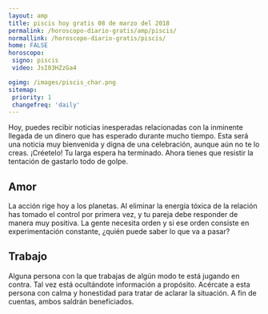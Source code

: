 ```yaml
---
layout: amp
title: piscis hoy gratis 08 de marzo del 2018 
permalink: /horoscopo-diario-gratis/amp/piscis/
normallink: /horoscopo-diario-gratis/piscis/
home: FALSE
horoscopo:
 signo: piscis
 video: JsI03HZzGa4

ogimg: /images/piscis_char.png
sitemap:
 priority: 1
 changefreq: 'daily'
---
```



Hoy, puedes recibir noticias inesperadas relacionadas con la inminente llegada de un dinero que has esperado durante mucho tiempo. Esta será una noticia muy bienvenida y digna de una celebración, aunque aún no te lo creas. ¡Créetelo! Tu larga espera ha terminado. Ahora tienes que resistir la tentación de gastarlo todo de golpe.

## Amor

La acción rige hoy a los planetas. Al eliminar la energía tóxica de la relación has tomado el control por primera vez, y tu pareja debe responder de manera muy positiva. La gente necesita orden y si ese orden consiste en experimentación constante, ¿quién puede saber lo que va a pasar?

## Trabajo

Alguna persona con la que trabajas de algún modo te está jugando en contra. Tal vez está ocultándote información a propósito. Acércate a esta persona con calma y honestidad para tratar de aclarar la situación. A fin de cuentas, ambos saldrán beneficiados.